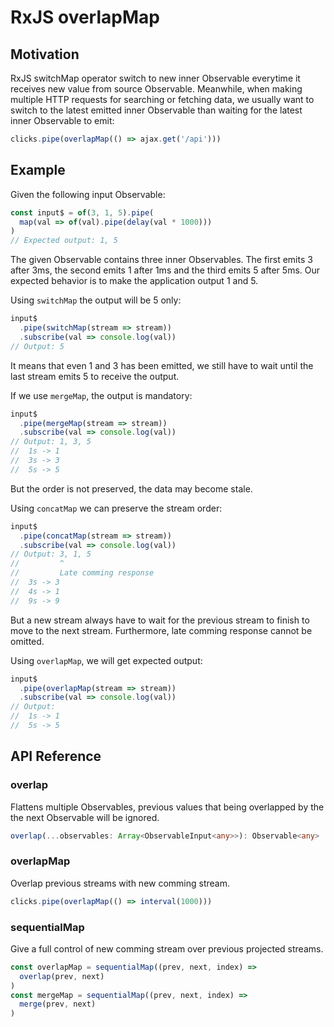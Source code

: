 # RxJS overlapMap

## Motivation

RxJS switchMap operator switch to new inner Observable everytime it receives new value from source Observable. Meanwhile, when making multiple HTTP requests for searching or fetching data, we usually want to switch to the latest emitted inner Observable than waiting for the latest inner Observable to emit:

```js
clicks.pipe(overlapMap(() => ajax.get('/api')))
```

## Example

Given the following input Observable:

```jsx
const input$ = of(3, 1, 5).pipe(
  map(val => of(val).pipe(delay(val * 1000)))
)
// Expected output: 1, 5
```

The given Observable contains three inner Observables. The first emits 3 after 3ms, the second emits 1 after 1ms and the third emits 5 after 5ms. Our expected behavior is to make the application output 1 and 5.

Using `switchMap` the output will be 5 only:

```jsx
input$
  .pipe(switchMap(stream => stream))
  .subscribe(val => console.log(val))
// Output: 5
```

It means that even 1 and 3 has been emitted, we still have to wait until the last stream emits 5 to receive the output.

If we use `mergeMap`, the output is mandatory:

```jsx
input$
  .pipe(mergeMap(stream => stream))
  .subscribe(val => console.log(val))
// Output: 1, 3, 5
//  1s -> 1
//  3s -> 3
//  5s -> 5
```

But the order is not preserved, the data may become stale.

Using `concatMap` we can preserve the stream order:

```jsx
input$
  .pipe(concatMap(stream => stream))
  .subscribe(val => console.log(val))
// Output: 3, 1, 5
//         ^
//         Late comming response
//  3s -> 3
//  4s -> 1
//  9s -> 9
```

But a new stream always have to wait for the previous stream to finish to move to the next stream. Furthermore, late comming response cannot be omitted.

Using `overlapMap`, we will get expected output:

```jsx
input$
  .pipe(overlapMap(stream => stream))
  .subscribe(val => console.log(val))
// Output:
//  1s -> 1
//  5s -> 5
```

## API Reference

### overlap

Flattens multiple Observables, previous values that being overlapped by the the next Observable will be ignored.

```ts
overlap(...observables: Array<ObservableInput<any>>): Observable<any>
```

### overlapMap

Overlap previous streams with new comming stream.

```jsx
clicks.pipe(overlapMap(() => interval(1000)))
```

### sequentialMap

Give a full control of new comming stream over previous projected streams.

```jsx
const overlapMap = sequentialMap((prev, next, index) =>
  overlap(prev, next)
)
const mergeMap = sequentialMap((prev, next, index) =>
  merge(prev, next)
)
```
